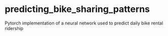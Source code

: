 # predicting_bike_sharing_patterns
Pytorch implementation of a neural network used to predict daily bike rental ridership
